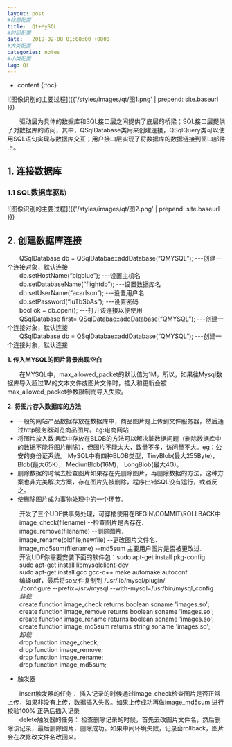 ```yaml
---
layout: post
#标题配置
title:  Qt+MySQL
#时间配置
date:   2019-02-08 01:08:00 +0800
#大类配置
categories: notes
#小类配置
tag: Qt
---
```


* content
{:toc}




![图像识别的主要过程]({{'/styles/images/qt/图1.png' | prepend: site.baseurl }})

&emsp;&emsp;驱动层为具体的数据库和SQL接口层之间提供了底层的桥梁；SQL接口层提供了对数据库的访问，其中，QSqlDatabase类用来创建连接，QSqlQuery类可以使用SQL语句实现与数据库交互；用户接口层实现了将数据库的数据链接到窗口部件上。  
## 1. 连接数据库
### 1.1 SQL数据库驱动

![图像识别的主要过程]({{'/styles/images/qt/图2.png' | prepend: site.baseurl }})
 
## 2. 创建数据库连接
&emsp;&emsp;QSqlDatabase db = QSqlDatabae::addDatabase(“QMYSQL”);  ---创建一个连接对象，默认连接  
&emsp;&emsp;db.setHostName(“bigblue”);  ---设置主机名  
&emsp;&emsp;db.setDatabaseName(“flightdb”);  ---设置数据库名  
&emsp;&emsp;db.setUserName(“acarlson”);  ---设置用户名  
&emsp;&emsp;db.setPassword(“luTbSbAs”);  ---设置密码  
&emsp;&emsp;bool ok = db.open();  ---打开该连接以便使用  
&emsp;&emsp;QSqlDatabase first= QSqlDatabae::addDatabase(“QMYSQL”);  ---创建一个连接对象，默认连接  
&emsp;&emsp;QSqlDatabase db = QSqlDatabae::addDatabase(“QMYSQL”);  ---创建一个连接对象，默认连接  

**1. 传入MYSQL的图片背景出现空白**   

&emsp;&emsp;在MYSQL中，max\_allowed\_packet的默认值为1M，所以，如果往Mysql数据库导入超过1M的文本文件或图片文件时，插入和更新会被max\_allowed\_packet参数限制而导入失败。
  
**2. 将图片存入数据库的方法**  

-  一般的网站产品数据存放在数据库中，商品图片是上传到文件服务器，然后通过http服务器浏览商品图片。eg:电商网站  
-  将图片放入数据库中存放在BLOB的方法可以解决脏数据问题（删除数据库中的数据不能将图片删除），但图片不能太大，数量不多，访问量不大。eg：公安的身份证系统。
MySQL中有四种BLOB类型，TinyBlob(最大255Byte)， Blob(最大65K)， MediunBlob(16M)， LongBlob(最大4G)。  
-  删除数据的时候去检查图片如果存在先删除图片，再删除数据的方法，这种方案也非完美解决方案，存在图片先被删除，程序出错SQL没有运行，或者反之。  
-  使删除图片成为事物处理中的一个环节。  

&emsp;&emsp;开发了三个UDF供事务处理，可穿插使用在BEGIN\COMMIT\ROLLBACK中  
&emsp;&emsp;image\_check(filename) --检查图片是否存在.   
&emsp;&emsp;image\_remove(filename) --删除图片.   
&emsp;&emsp;image\_rename(oldfile,newfile) --更改图片文件名.   
&emsp;&emsp;image\_md5sum(filename) --md5sum 主要用户图片是否被更改过.  
&emsp;&emsp;开发UDF你需要安装下面的软件包：sudo apt-get install pkg-config  
&emsp;&emsp;sudo apt-get install libmysqlclient-dev  
&emsp;&emsp;sudo apt-get install gcc gcc-c++ make automake autoconf  
&emsp;&emsp;编译udf，最后将so文件复制到 /usr/lib/mysql/plugin/  
&emsp;&emsp;./configure --prefix=/srv/mysql --with-mysql=/usr/bin/mysql\_config  
&emsp;&emsp;*装载*  
&emsp;&emsp;create function image\_check returns boolean soname 'images.so';  
&emsp;&emsp;create function image\_remove returns boolean soname 'images.so';  
&emsp;&emsp;create function image\_rename returns boolean soname 'images.so';  
&emsp;&emsp;create function image\_md5sum returns string soname 'images.so';  
&emsp;&emsp;*卸载*   
&emsp;&emsp;drop function image\_check;  
&emsp;&emsp;drop function image\_remove;   
&emsp;&emsp;drop function image\_rename;    
&emsp;&emsp;drop function image\_md5sum;
    
- 触发器  

&emsp;&emsp;insert触发器的任务： 插入记录的时候通过image_check检查图片是否正常上传，如果非没有上传，数据插入失败。如果上传成功再做image_md5sum 进行校验100% 正确后插入记录  
&emsp;&emsp;delete触发器的任务： 检查删除记录的时候，首先去改图片文件名，然后删除该记录，最后删除图片，删除成功。如果中间环境失败，记录会rollback，图片会在次修改文件名改回来。
